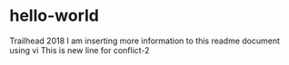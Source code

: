 # hello-world
Trailhead 2018
I am inserting more information to this readme document using vi
This is new line for conflict-2
